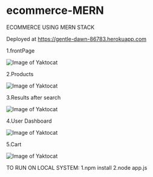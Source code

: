 # ecommerce-MERN

ECOMMERCE USING MERN STACK

Deployed at https://gentle-dawn-86783.herokuapp.com

1.frontPage

![Image of Yaktocat](https://i.ibb.co/4sJ4VDF/screenshot1.png)

2.Products

![Image of Yaktocat](https://i.ibb.co/DbYFQ0R/screenshot2.png)

3.Results after search

![Image of Yaktocat](https://i.ibb.co/G5HGz3D/screenshot3.png)

4.User Dashboard

![Image of Yaktocat](https://i.ibb.co/bJCVzCL/screenshot4.png)

5.Cart

![Image of Yaktocat](https://i.ibb.co/mJkR1TL/screenshot5.png)

TO RUN ON LOCAL SYSTEM:
1.npm install
2.node app.js
